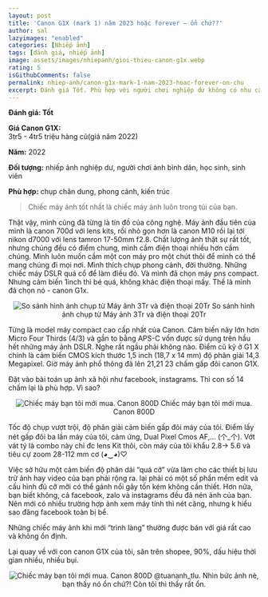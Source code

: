 ```yaml
---
layout: post
title: 'Canon G1X (mark 1) năm 2023 hoặc forever – ổn chứ??'
author: sal
lazyimages: "enabled"
categories: [Nhiếp ảnh]
tags: [đánh giá, nhiếp ảnh]
image: assets/images/nhiepanh/gioi-thieu-canon-g1x.webp
rating: 5
isGithubComments: false
permalink: nhiep-anh/canon-g1x-mark-1-nam-2023-hoac-forever-on-chu
excerpt: Đánh giá Tốt. Phù hợp với người chơi nghiệp dư không có nhu cầu về độ sắc nét hoặc chụp tối cao
---
```


<!-- wp:paragraph -->
<p><strong>Đánh giá: Tốt</strong></p>
<!-- /wp:paragraph -->

<!-- wp:paragraph -->
<p><strong>Giá Canon G1X:</strong><br>3tr5 - 4tr5 triệu hàng cũ(giá năm 2022)</p>
<!-- /wp:paragraph -->

<!-- wp:paragraph -->
<p><strong>Năm:</strong>&nbsp;2022</p>
<!-- /wp:paragraph -->

<!-- wp:paragraph -->
<p><strong>Đối tượng:</strong>&nbsp;nhiếp ảnh nghiệp dư, người chơi ảnh&nbsp;bình dân, học sinh, sinh viên</p>
<!-- /wp:paragraph -->

<!-- wp:paragraph -->
<p><strong>Phù hợp:</strong> chụp chân dung, phong cảnh, kiến trúc</p>
<!-- /wp:paragraph -->

>Chiếc máy ảnh tốt nhất là chiếc máy ảnh luôn trong túi của bạn.

Thật vậy, mình cũng đã từng là tín đồ của công nghệ. Máy ảnh đầu tiên của mình là canon 700d với lens kits, rồi nhỏ gọn hơn là canon M10 rồi lại tới nikon d7000 với lens tamron 17-50mm f2.8. Chất lượng ảnh thật sự rất tốt, nhưng chúng đều có điểm chung, mình cầm điện thoại nhiều hơn cầm chúng. Mình luôn muốn cầm một con máy pro một chút thôi để mình có thể mang chúng đi mọi nơi. Mình thích chụp phong cảnh, đời thường. Những chiếc máy DSLR quá cổ để làm điều đó. Và mình đã chọn máy pns compact. Nhưng cảm biến 1inch thì bé quá, không khác điện thoại mấy. Thế là mình đã chọn nó - canon G1x.

<p style="text-align:center; ">
<picture>
  <source data-srcset="../../assets/images/nhiepanh/so-sanh-dien-thoai-may-anh.webp" />
  <img class="responsive" data-lowsrc="../../assets/images/nhiepanh/low-so-sanh-dien-thoai-may-anh.webp" alt="So sánh hình ảnh chụp từ Máy ảnh 3Tr và điện thoại 20Tr" data-sizes="auto" loading="lazy"/>
  So sánh hình ảnh chụp từ Máy ảnh 3Tr và điện thoại 20Tr
</picture>
</p>

Từng là model máy compact cao cấp nhất của Canon. Cảm biến này lớn hơn Micro Four Thirds (4/3) và gần to bằng APS-C vốn được sử dụng trên hầu hết những máy ảnh DSLR. Nghe rất ngầu phải không nào. Điểm cũ kỹ ở G1 X chính là cảm biến CMOS kích thước 1,5 inch (18,7 x 14 mm) độ phân giải 14,3 Megapixel. Giờ máy ảnh phổ thông đã lên 21,21 23 chấm gấp đôi canon G1X.

Đặt vào bài toán up ảnh xã hội như facebook, instagrams. Thì con số 14 chấm lại là phù hợp. Vì sao?
<p style="text-align:center; ">
<picture>
  <source data-srcset="../../assets/images/nhiepanh/canon-800d-gia-ca.webp" />
  <img class="responsive" data-lowsrc="../../assets/images/nhiepanh/canon-800d-gia-ca.webp" alt="Chiếc máy bạn tôi mới mua. Canon 800D" data-sizes="auto" loading="lazy"/>
  Chiếc máy bạn tôi mới mua. Canon 800D
</picture></p>
Tốc độ chụp vượt trội, độ phân giải cảm biến gấp đôi máy của tôi. Điểm lấy nét gấp đôi ba lần máy của tôi, cảm ứng, Dual Pixel Cmos AF,… (个_个). Vớt vát tý là combo này chỉ đc lens Kit thôi, còn máy của tôi khẩu 2.8-> 5.6 và tiêu cự zoom 28-112 mm cơ (◕‿◕)♡

Việc sở hữu một cảm biến độ phân dải “quá cỡ” vừa làm cho các thiết bị lưu trữ ảnh hay video của bạn phải rộng ra. lại phải có một số phần mềm edit và cấu hình đủ cỡ mỡi có thể gánh nổi gây tốn kém không cần thiết. Hơn nữa, bạn biết không, cả facebook, zalo và instagrams đều đã nén ảnh của bạn. Nên mới có nhiều trường hợp ảnh xem máy tính thì nét căng, nhưng k hiểu sao đăng facebook toàn bị bể.

Những chiếc máy ảnh khi mới “trình làng” thường được bán với giá rất cao và không ổn định.

Lại quay về với con canon G1X của tôi, săn trên shopee, 90%, dấu hiệu thời gian nhiều, nhiều bụi.
<p style="text-align:center; ">
<picture>
  <source data-srcset="../../assets/images/nhiepanh/anh-chup-canon-g1x.jpg" />
  <img class="responsive" data-lowsrc="../../assets/images/nhiepanh/anh-chup-canon-g1x.jpg" alt="Chiếc máy bạn tôi mới mua. Canon 800D" data-sizes="auto" loading="lazy"/>
  @tuananh_tlu. Nhìn bức ảnh nè, bạn thấy nó ổn chứ?!
Còn tôi thì thấy rất ổn.
</picture>
</p>
